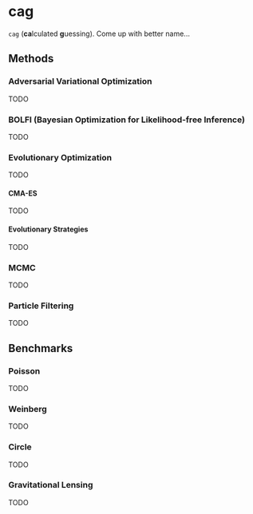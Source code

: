 # cag

`cag` (**ca**lculated **g**uessing). Come up with better name...

## Methods

### Adversarial Variational Optimization

TODO

### BOLFI (Bayesian Optimization for Likelihood-free Inference)

TODO

### Evolutionary Optimization

TODO

#### CMA-ES

TODO

#### Evolutionary Strategies

TODO

### MCMC

TODO

### Particle Filtering

TODO

## Benchmarks

### Poisson

TODO

### Weinberg

TODO

### Circle

TODO

### Gravitational Lensing

TODO
